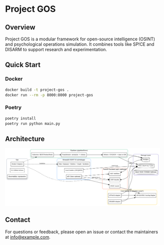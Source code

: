 # Project GOS

## Overview
Project GOS is a modular framework for open-source intelligence (OSINT) and psychological operations simulation. It combines tools like SP!CE and DISARM to support research and experimentation.

## Quick Start

### Docker
```bash
docker build -t project-gos .
docker run --rm -p 8000:8000 project-gos
```

### Poetry
```bash
poetry install
poetry run python main.py
```

## Architecture
![Architecture Diagram Placeholder](docs/architecture.png)

## Contact
For questions or feedback, please open an issue or contact the maintainers at [info@example.com](mailto:info@example.com).

